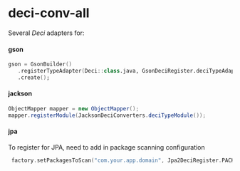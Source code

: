 # deci-conv-all

Several _Deci_ adapters for:

#### gson
```kotlin
gson = GsonBuilder()
   .registerTypeAdapter(Deci::class.java, GsonDeciRegister.deciTypeAdapter())
   .create();
```
#### jackson

```java
ObjectMapper mapper = new ObjectMapper();
mapper.registerModule(JacksonDeciConverters.deciTypeModule());
```
#### jpa

To register for JPA, need to add in package scanning configuration
```kotlin
 factory.setPackagesToScan("com.your.app.domain", Jpa2DeciRegister.PACKAGE);
```
